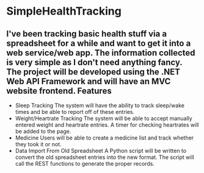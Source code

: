 # SimpleHealthTracking
I've been tracking basic health stuff via a spreadsheet for a while and want to get it into a web service/web app. The information collected is very simple as I don't need anything fancy. The project will be developed using the .NET Web API Framework and will have an MVC website frontend.
Features
--------------
+ Sleep Tracking
  The system will have the ability to track sleep/wake times and be able to report off of these entries.
+ Weight/Heartrate Tracking
  The system will be able to accept manually entered weight and heartrate entries. A timer for checking heartrates will be added to the page.
+ Medicine
  Users will be able to create a medicine list and track whether they took it or not.
+ Data Import From Old Spreadsheet
  A Python script will be written to convert the old spreadsheet entries into the new format. The script will call the REST functions to generate the proper records.

